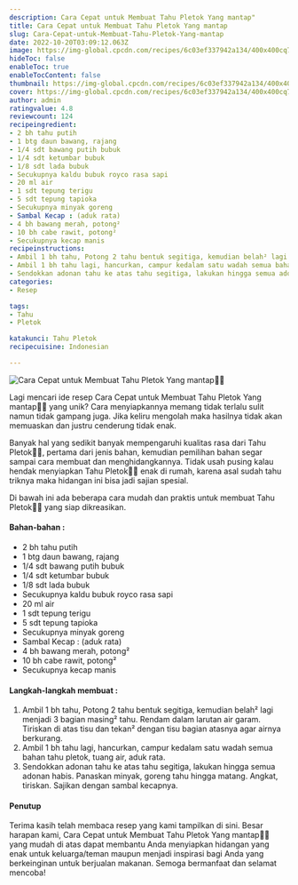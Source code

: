 ```yaml
---
description: Cara Cepat untuk Membuat Tahu Pletok Yang mantap"
title: Cara Cepat untuk Membuat Tahu Pletok Yang mantap
slug: Cara-Cepat-untuk-Membuat-Tahu-Pletok-Yang-mantap
date: 2022-10-20T03:09:12.063Z
image: https://img-global.cpcdn.com/recipes/6c03ef337942a134/400x400cq70/photo.jpg
hideToc: false
enableToc: true
enableTocContent: false
thumbnail: https://img-global.cpcdn.com/recipes/6c03ef337942a134/400x400cq70/photo.jpg
cover: https://img-global.cpcdn.com/recipes/6c03ef337942a134/400x400cq70/photo.jpg
author: admin
ratingvalue: 4.8
reviewcount: 124
recipeingredient:
- 2 bh tahu putih
- 1 btg daun bawang, rajang
- 1/4 sdt bawang putih bubuk
- 1/4 sdt ketumbar bubuk
- 1/8 sdt lada bubuk
- Secukupnya kaldu bubuk royco rasa sapi
- 20 ml air
- 1 sdt tepung terigu
- 5 sdt tepung tapioka
- Secukupnya minyak goreng
- Sambal Kecap : (aduk rata)
- 4 bh bawang merah, potong²
- 10 bh cabe rawit, potong²
- Secukupnya kecap manis
recipeinstructions:
- Ambil 1 bh tahu, Potong 2 tahu bentuk segitiga, kemudian belah² lagi menjadi 3 bagian masing² tahu. Rendam dalam larutan air garam. Tiriskan di atas tisu dan tekan² dengan tisu bagian atasnya agar airnya berkurang.
- Ambil 1 bh tahu lagi, hancurkan, campur kedalam satu wadah semua bahan tahu pletok, tuang air, aduk rata.
- Sendokkan adonan tahu ke atas tahu segitiga, lakukan hingga semua adonan habis. Panaskan minyak, goreng tahu hingga matang. Angkat, tiriskan. Sajikan dengan sambal kecapnya.
categories:
- Resep

tags:
- Tahu
- Pletok

katakunci: Tahu Pletok
recipecuisine: Indonesian

---
```


![Cara Cepat untuk Membuat Tahu Pletok Yang mantap👩‍🍳](https://img-global.cpcdn.com/recipes/6c03ef337942a134/400x400cq70/photo.jpg)

Lagi mencari ide resep Cara Cepat untuk Membuat Tahu Pletok Yang mantap👩‍🍳 yang unik? Cara menyiapkannya memang tidak terlalu sulit namun tidak gampang juga. Jika keliru mengolah maka hasilnya tidak akan memuaskan dan justru cenderung tidak enak.

Banyak hal yang sedikit banyak mempengaruhi kualitas rasa dari Tahu Pletok👩‍🍳, pertama dari jenis bahan, kemudian pemilihan bahan segar sampai cara membuat dan menghidangkannya. Tidak usah pusing kalau hendak menyiapkan Tahu Pletok👩‍🍳 enak di rumah, karena asal sudah tahu triknya maka hidangan ini bisa jadi sajian spesial.

Di bawah ini ada beberapa cara mudah dan praktis untuk membuat Tahu Pletok👩‍🍳 yang siap dikreasikan.

<!--inarticleads1-->

#### Bahan-bahan :

- 2 bh tahu putih
- 1 btg daun bawang, rajang
- 1/4 sdt bawang putih bubuk
- 1/4 sdt ketumbar bubuk
- 1/8 sdt lada bubuk
- Secukupnya kaldu bubuk royco rasa sapi
- 20 ml air
- 1 sdt tepung terigu
- 5 sdt tepung tapioka
- Secukupnya minyak goreng
- Sambal Kecap : (aduk rata)
- 4 bh bawang merah, potong²
- 10 bh cabe rawit, potong²
- Secukupnya kecap manis

<!--inarticleads2-->

#### Langkah-langkah membuat :

1. Ambil 1 bh tahu, Potong 2 tahu bentuk segitiga, kemudian belah² lagi menjadi 3 bagian masing² tahu. Rendam dalam larutan air garam. Tiriskan di atas tisu dan tekan² dengan tisu bagian atasnya agar airnya berkurang.
1. Ambil 1 bh tahu lagi, hancurkan, campur kedalam satu wadah semua bahan tahu pletok, tuang air, aduk rata.
1. Sendokkan adonan tahu ke atas tahu segitiga, lakukan hingga semua adonan habis. Panaskan minyak, goreng tahu hingga matang. Angkat, tiriskan. Sajikan dengan sambal kecapnya.

#### Penutup

Terima kasih telah membaca resep yang kami tampilkan di sini. Besar harapan kami, Cara Cepat untuk Membuat Tahu Pletok Yang mantap👩‍🍳 yang mudah di atas dapat membantu Anda menyiapkan hidangan yang enak untuk keluarga/teman maupun menjadi inspirasi bagi Anda yang berkeinginan untuk berjualan makanan. Semoga bermanfaat dan selamat mencoba!